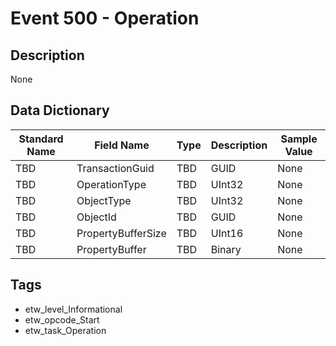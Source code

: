 # Event 500 - Operation

## Description
None

## Data Dictionary
|Standard Name|Field Name|Type|Description|Sample Value|
|---|---|---|---|---|
|TBD|TransactionGuid|TBD|GUID|None|None|
|TBD|OperationType|TBD|UInt32|None|None|
|TBD|ObjectType|TBD|UInt32|None|None|
|TBD|ObjectId|TBD|GUID|None|None|
|TBD|PropertyBufferSize|TBD|UInt16|None|None|
|TBD|PropertyBuffer|TBD|Binary|None|None|

## Tags
* etw_level_Informational
* etw_opcode_Start
* etw_task_Operation